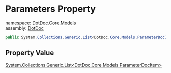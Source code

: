 ﻿# Parameters Property

namespace: [DotDoc\.Core\.Models](../../DotDoc.Core.Models.md)<br />
assembly: [DotDoc](../../../DotDoc.md)



```csharp
public System.Collections.Generic.List<DotDoc.Core.Models.ParameterDocItem> Parameters { get; };
```

## Property Value

[System\.Collections\.Generic\.List\<DotDoc\.Core\.Models\.ParameterDocItem\>](https://docs.microsoft.com/dotnet/api/System.Collections.Generic.List-1)

